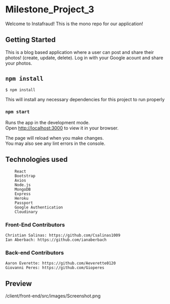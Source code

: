 # Milestone_Project_3

Welcome to Instafraud! This is the mono repo for our application!

## Getting Started
This is a blog based application where a user can post and share their photos! (create, update, delete). Log in with your Google acount and share your photos.


## `npm install`

```shell
$ npm install 
```

This will install any necessary dependencies for this project to run properly


### `npm start`

Runs the app in the development mode.\
Open [http://localhost:3000](http://localhost:3000) to view it in your browser.

The page will reload when you make changes.\
You may also see any lint errors in the console.


## Technologies used
        React
        Bootstrap
        Axios
        Node.js
        MongoDB
        Express
        Heroku
        Passport
        Google Authentication
        Cloudinary


### Front-End Contributors

    Christian Salinas: https://github.com/Csalinas1009
    Ian Aberbach: https://github.com/ianaberbach


### Back-end Contributors
    Aaron Everette: https://github.com/Aeverette0120
    Giovanni Peres: https://github.com/Gioperes


## Preview

/client/front-end/src/images/Screenshot.png

